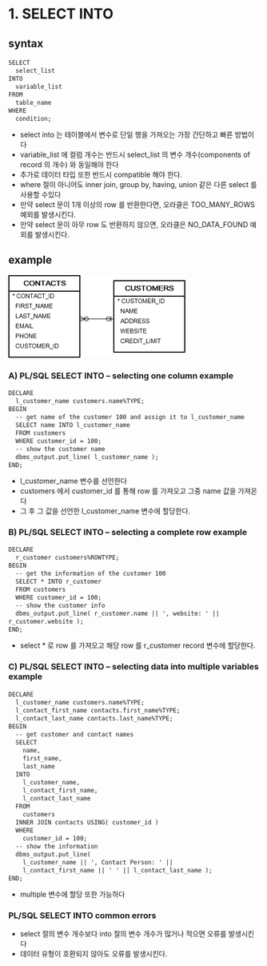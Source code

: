 # 1. SELECT INTO
## syntax
```oracle-sql
SELECT
  select_list
INTO
  variable_list
FROM
  table_name
WHERE
  condition; 
```
- select into 는 테이블에서 변수로 단일 행을 가져오는 가장 간단하고 빠른 방법이다
- variable_list 에 컬럼 개수는 반드시 select_list 의 변수 개수(components of record 의 개수) 와 동일해야 한다
- 추가로 데이터 타입 또한 반드시 compatible 해야 한다.
- where 절이 아니어도 inner join, group by, having, union  같은 다른 select 를 사용할 수있다
- 만약 select 문이 1개 이상의 row 를 반환한다면, 오라클은 TOO_MANY_ROWS 예외를 발생시킨다.
- 만약 select 문이 아무 row 도 반환하지 않으면, 오라클은 NO_DATA_FOUND 예외를 발생시킨다.


## example
![img.png](../../images_erd/contacts_customers.png)

### A) PL/SQL  SELECT INTO – selecting one column example
```oracle-sql
DECLARE
  l_customer_name customers.name%TYPE;
BEGIN
  -- get name of the customer 100 and assign it to l_customer_name
  SELECT name INTO l_customer_name
  FROM customers
  WHERE customer_id = 100;
  -- show the customer name
  dbms_output.put_line( l_customer_name );
END;
```
- l_customer_name 변수를 선언한다
- customers 에서 customer_id 를 통해 row 를 가져오고 그중 name 값을 가져온다
- 그 후 그 값을 선언한 l_customer_name 변수에 할당한다.

### B) PL/SQL SELECT INTO – selecting a complete row example
```oracle-sql
DECLARE
  r_customer customers%ROWTYPE;
BEGIN
  -- get the information of the customer 100
  SELECT * INTO r_customer
  FROM customers
  WHERE customer_id = 100;
  -- show the customer info
  dbms_output.put_line( r_customer.name || ', website: ' || r_customer.website );
END;
```
- select * 로 row 를 가져오고 해당 row 를 r_customer record 변수에 할당한다.

### C) PL/SQL SELECT INTO – selecting data into multiple variables example
```oracle-sql
DECLARE
  l_customer_name customers.name%TYPE;
  l_contact_first_name contacts.first_name%TYPE;
  l_contact_last_name contacts.last_name%TYPE;
BEGIN
  -- get customer and contact names
  SELECT
    name, 
    first_name, 
    last_name
  INTO
    l_customer_name, 
    l_contact_first_name, 
    l_contact_last_name
  FROM
    customers
  INNER JOIN contacts USING( customer_id )
  WHERE
    customer_id = 100;
  -- show the information  
  dbms_output.put_line( 
    l_customer_name || ', Contact Person: ' ||
    l_contact_first_name || ' ' || l_contact_last_name );
END;
```
- multiple 변수에 할당 또한 가능하다

### PL/SQL SELECT INTO common errors
- select 절의 변수 개수보다 into 절의 변수 개수가 많거나 적으면 오류를 발생시킨다
- 데이터 유형이 호환되지 않아도 오류를 발생시킨다.




